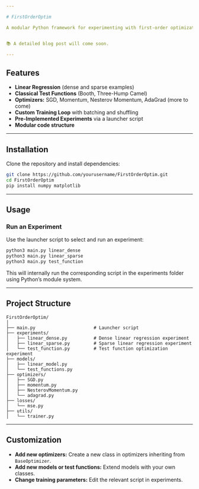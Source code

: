 ```yaml
---

# FirstOrderOptim

A modular Python framework for experimenting with first-order optimization algorithms on models and test functions. This project is designed for educational purposes. It only relies on 'numpy' for computation, and 'matplotlib' for visualization. The goal is to provide a clear understanding of how each optimization method works, with clean, readable code.


📚 A detailed blog post will come soon.

---
```


## Features

- **Linear Regression** (dense and sparse examples)
- **Classical Test Functions** (Booth, Three-Hump Camel)
- **Optimizers:** SGD, Momentum, Nesterov Momentum, AdaGrad (more to come)
- **Custom Training Loop** with batching and shuffling
- **Pre-Implemented Experiments** via a launcher script
- **Modular code structure**

---

## Installation

Clone the repository and install dependencies:

```bash
git clone https://github.com/yourusername/FirstOrderOptim.git
cd FirstOrderOptim
pip install numpy matplotlib
```

---

## Usage

### Run an Experiment

Use the launcher script to select and run an experiment:

```bash
python3 main.py linear_dense
python3 main.py linear_sparse
python3 main.py test_function
```

This will internally run the corresponding script in the experiments folder using Python’s module system.

---

## Project Structure

```
FirstOrderOptim/
│
├── main.py                      # Launcher script
├── experiments/
│   ├── linear_dense.py          # Dense linear regression experiment
│   ├── linear_sparse.py         # Sparse linear regression experiment
│   └── test_function.py         # Test function optimization experiment
├── models/
│   ├── linear_model.py
│   └── test_functions.py
├── optimizers/
│   ├── SGD.py
│   ├── momentum.py
│   ├── NesterovMomentum.py
│   └── adagrad.py
├── losses/
│   └── mse.py
├── utils/
│   └── trainer.py
```

---

## Customization

- **Add new optimizers:** Create a new class in optimizers inheriting from `BaseOptimizer`.
- **Add new models or test functions:** Extend models with your own classes.
- **Change training parameters:** Edit the relevant script in experiments.
